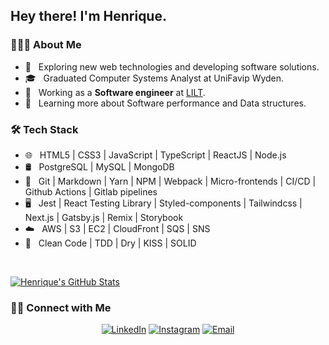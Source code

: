 <h2> Hey there! I'm Henrique.</h2>

<h3> 👨🏻‍💻 About Me </h3>

- 🤔 &nbsp; Exploring new web technologies and developing software solutions.
- 🎓 &nbsp; Graduated Computer Systems Analyst at UniFavip Wyden.
- 💼 &nbsp; Working as a **Software engineer** at [LILT](https://www.linkedin.com/company/lilthq/).
- 🌱 &nbsp; Learning more about Software performance and Data structures.

<h3>🛠 Tech Stack</h3>

- 🌐 &nbsp; HTML5 | CSS3 | JavaScript | TypeScript | ReactJS | Node.js
- 🛢 &nbsp; PostgreSQL | MySQL | MongoDB
- 🔧 &nbsp; Git | Markdown | Yarn | NPM | Webpack | Micro-frontends | CI/CD | Github Actions | Gitlab pipelines
- 🖥 &nbsp; Jest | React Testing Library | Styled-components | Tailwindcss | Next.js | Gatsby.js | Remix | Storybook
- ☁️ &nbsp; AWS | S3 | EC2 | CloudFront | SQS | SNS
- :closed_book: &nbsp; Clean Code | TDD | Dry | KISS | SOLID

<br/>

[![Henrique's GitHub Stats](https://github-readme-stats.vercel.app/api?username=henriquepb22&show_icons=true)](https://github.com/henriquepb22)

<h3> 🤝🏻 Connect with Me </h3>

<p align="center">
<a href="https://www.linkedin.com/in/henrique-pereira-a89b3212b/"><img alt="LinkedIn" src="https://img.shields.io/badge/LinkedIn-henrique&#8209;pereira&#8209;a89b3212b-blue?style=flat-square&logo=linkedin"></a>
<a href="https://www.instagram.com/henrique.pbarros/"><img alt="Instagram" src="https://img.shields.io/badge/Instagram-henrique.pbarros-blue?style=flat-square&logo=instagram"></a>
<a href="mailto:henriquepbdev@gmail.com"><img alt="Email" src="https://img.shields.io/badge/Email-henriquepbdev@gmail.com-blue?style=flat-square&logo=gmail"></a>
</p>

